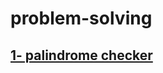 # problem-solving


## [1- palindrome checker](https://github.com/Madkour17/problem-solving/blob/main/palindrome-checker.js)